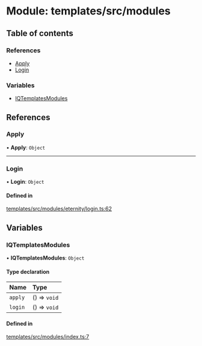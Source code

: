 # Module: templates/src/modules

## Table of contents

### References

- [Apply](templates_src_modules.md#apply)
- [Login](templates_src_modules.md#login)

### Variables

- [IQTemplatesModules](templates_src_modules.md#iqtemplatesmodules)

## References

### Apply

• **Apply**: `Object`

___

### Login

• **Login**: `Object`

#### Defined in

[templates/src/modules/eternity/login.ts:62](https://github.com/iniquitybbs/iniquity/blob/d7c93a1/packages/templates/src/modules/eternity/login.ts#L62)

## Variables

### IQTemplatesModules

• **IQTemplatesModules**: `Object`

#### Type declaration

| Name | Type |
| :------ | :------ |
| `apply` | () => `void` |
| `login` | () => `void` |

#### Defined in

[templates/src/modules/index.ts:7](https://github.com/iniquitybbs/iniquity/blob/d7c93a1/packages/templates/src/modules/index.ts#L7)

